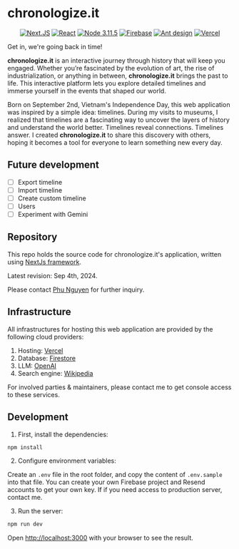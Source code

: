 # chronologize.it

<p align="center">
<a href="https://www.npmjs.com/package/next"><img src="https://img.shields.io/badge/NextJS-15.0-black.svg" alt="Next.JS"></a>
<a href="https://www.npmjs.com/package/react"><img src="https://img.shields.io/badge/React-18.0-blue.svg" alt="React"></a>
<a href="https://nodejs.org/en"><img src="https://img.shields.io/badge/Node-20.17-green.svg" alt="Node 3.11.5"></a>
<a href="https://www.firebase.google.com/"><img src="https://img.shields.io/badge/firebase-latest-yellow.svg" alt="Firebase"></a>
<a href="https://www.npmjs.com/package/antd"><img src="https://img.shields.io/badge/antd-4.24-red.svg" alt="Ant design"></a>
<a href="https://vercel.com"><img src="https://img.shields.io/badge/vercel-white.svg" alt="Vercel"></a>
</p>

Get in, we're going back in time! 

<b>chronologize.it</b> is an interactive journey through history that will keep you engaged. Whether you’re fascinated by the evolution of art, the rise of industrialization, or anything in between, <b>chronologize.it</b> brings the past to life. This interactive platform lets you explore detailed timelines and immerse yourself in the events that shaped our world.

Born on September 2nd, Vietnam's Independence Day, this web application was inspired by a simple idea: timelines. During my visits to museums, I realized that timelines are a fascinating way to uncover the layers of history and understand the world better. Timelines reveal connections. Timelines answer. I created <b>chronologize.it</b> to share this discovery with others, hoping it becomes a tool for everyone to learn something new every day.

## Future development
- [ ] Export timeline
- [ ] Import timeline
- [ ] Create custom timeline
- [ ] Users
- [ ] Experiment with Gemini

## Repository

This repo holds the source code for chronologize.it's application, written using [NextJs framework](https://www.npmjs.com/package/next).

Latest revision: Sep 4th, 2024.

Please contact [Phu Nguyen](https://fb.com/nnphongphu) for further inquiry.

## Infrastructure
All infrastructures for hosting this web application are provided by the following cloud providers:
1. Hosting: [Vercel](https://vercel.com)
2. Database: [Firestore](https://firebase.google.com)
3. LLM: [OpenAI](https://openai.com)
4. Search engine: [Wikipedia](https://wikipedia.com)

For involved parties & maintainers, please contact me to get console access to these services.

## Development
1. First, install the dependencies:

```bash
npm install
```

2. Configure environment variables:

Create an `.env` file in the root folder, and copy the content of `.env.sample` into that file. You can create your own Firebase project and Resend accounts to get your own key. If if you need access to production server, contact me.

3. Run the server:
```bash
npm run dev
```

Open [http://localhost:3000](http://localhost:3000) with your browser to see the result.

